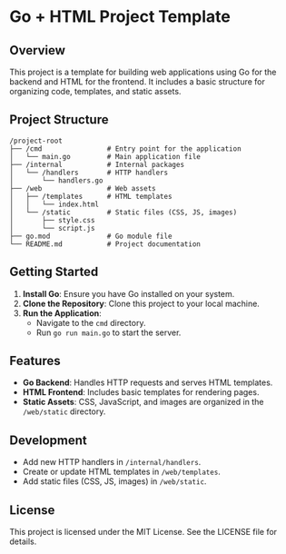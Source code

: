 # Go + HTML Project Template

## Overview
This project is a template for building web applications using Go for the backend and HTML for the frontend. It includes a basic structure for organizing code, templates, and static assets.

## Project Structure
```
/project-root
├── /cmd                # Entry point for the application
│   └── main.go         # Main application file
├── /internal           # Internal packages
│   └── /handlers       # HTTP handlers
│       └── handlers.go
├── /web                # Web assets
│   ├── /templates      # HTML templates
│   │   └── index.html
│   └── /static         # Static files (CSS, JS, images)
│       ├── style.css
│       └── script.js
├── go.mod              # Go module file
└── README.md           # Project documentation
```

## Getting Started
1. **Install Go**: Ensure you have Go installed on your system.
2. **Clone the Repository**: Clone this project to your local machine.
3. **Run the Application**:
   - Navigate to the `cmd` directory.
   - Run `go run main.go` to start the server.

## Features
- **Go Backend**: Handles HTTP requests and serves HTML templates.
- **HTML Frontend**: Includes basic templates for rendering pages.
- **Static Assets**: CSS, JavaScript, and images are organized in the `/web/static` directory.

## Development
- Add new HTTP handlers in `/internal/handlers`.
- Create or update HTML templates in `/web/templates`.
- Add static files (CSS, JS, images) in `/web/static`.

## License
This project is licensed under the MIT License. See the LICENSE file for details.
